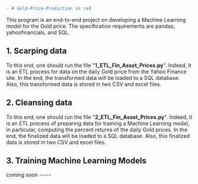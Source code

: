 
```diff
- # Gold-Price-Prediction in red
```
This program is an end-to-end project on developing a Machine Learning model for the Gold price. The specification requirements are pandas, yahoofinancials, and SQL.

## 1. Scarping data

To this end, one should run the file "**1_ETL_Fin_Asset_Prices.py**". Indeed, it is an ETL process for data on the daily Gold price from the Yahoo Finance site. In the end, the transformed data will be loaded to a SQL database. Also, this transformed data is stored in two CSV and excel files.

## 2. Cleansing data

To this end, one should run the file "**2_ETL_Fin_Asset_Prices.py**". Indeed, it is an ETL process of preparing data for training a Machine Learning model, in particular, computing the percent returns of the daily Gold prices. In the end, the finalized data will be loaded to a SQL database. Also, this finalized data is stored in two CSV and excel files.

## 3. Training Machine Learning Models

coming soon -----
